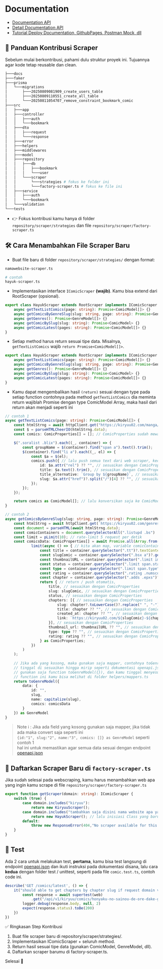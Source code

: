 # Documentation

- [Documentation API](./openapi.html)
- [Detail Documentation API](https://github.com/dhino12/shioriapi)
- [Tutorial Deploy Documentation, GithubPages, Postman Mock, dll](./tutorial.md)

## 📖 Panduan Kontribusi Scraper

Sebelum mulai berkontribusi, pahami dulu struktur proyek ini. Tujuannya agar kode tetap reusable dan clean.

```sh
├───docs
├───faker
├───prisma
│   └───migrations
│       ├───20250809081909_create_users_table
│       ├───20250809110551_create_all_table
│       └───20250811054707_remove_constraint_bookmark_comic
├───src
│   ├───app
│   ├───controller
│   │   ├───auth
│   │   └───bookmark
│   ├───dto
│   │   ├───request
│   │   └───response
│   ├───error
│   ├───helpers
│   ├───middlewares
│   ├───model
│   ├───repository
│   │   ├───db
│   │   │   ├───bookmark
│   │   │   └───user
│   │   └───scraper
│   │       └───strategies # fokus ke folder ini
│   │       └───factory-scraper.ts # fokus ke file ini
│   ├───service
│   │   ├───auth
│   │   └───bookmark
│   └───validation
└───tests
```

- 👉 Fokus kontribusi kamu hanya di folder `repository/scraper/strategies` dan file `repository/scraper/factory-scraper.ts`

## 🛠️ Cara Menambahkan File Scraper Baru
- Buat file baru di folder `repository/scraper/strategies/` dengan format:

```sh
namawebsite-scraper.ts

# contoh
hayuk-scraper.ts
```

- Implementasikan interface `IComicScraper` __(wajib)__. Kamu bisa extend dari RootScraper (opsional).

```ts
export class HayukScraper extends RootScraper implements IComicScraper {
    async getTextListComics(page: string): Promise<ComicModel[]> {}
    async getComicsByGenreSlug(slug: string, page: string): Promise<GenreModel> {}
    async getGenres(): Promise<GenreModel[]> {}
    async getComicBySlug(slug: string): Promise<ComicModel> {}
    async getComicLatest(pages: string): Promise<ComicModel[]> {}
}
```
- Setiap method harus return sesuai tipe data. Misalnya, `getTextListComics` wajib `return Promise<ComicModel[]>`.

```ts
export class HayukScraper extends RootScraper implements IComicScraper {
    async getTextListComics(page: string): Promise<ComicModel[]> {}
    async getComicsByGenreSlug(slug: string, page: string): Promise<GenreModel> {}
    async getGenres(): Promise<GenreModel[]> {}
    async getComicBySlug(slug: string): Promise<ComicModel> {}
    async getComicLatest(pages: string): Promise<ComicModel[]> {}
}
```

- Kamu dapat mengembalikan hasil `(return)` sesuai dengan type pada setiap function contohnya pada method `getTextListComics` dia meminta return wajiblah Promise dengan type ComicModel Array, maka hasil dari return akan menjadi seperti ini

```ts
// contoh 1
async getTextListComics(page: string): Promise<ComicModel[]> {
    const htmlStrng = await httpClient.get("https://kiryuu02.com/manga/list-mode")
    const $ = parseHTMLCheerIO(htmlStrng.data);
    const comics: ComicProperties[] = []; // ComicProperties sudah mewakili isi dari ComicModel

    $(".soralist .blix").each((_, container) => {
        const groupName = $(container).find("span a").text().trim();
        $(container).find("li a").each((_, el) => {
            const $a = $(el);
            comics.push({ // lalu push semua text dari web scraper, kedalam sebuah array.
                id: $a.attr("rel") ?? "", // sesuaikan dengan ComicProperties
                title: $a.text().trim(), // sesuaikan dengan ComicProperties
                title_alternative: `Group by ${groupName}`, // sesuaikan dengan ComicProperties
                slug: $a.attr("href")?.split("/")[4] ?? "", // sesuaikan dengan ComicProperties
            });
        });
    });

    return comics as ComicModel[]; // lalu konversikan saja ke ComicModel[] bahwa isi dari variable ini adalah sama seperti ComicModel[]
}
```

```ts
// contoh 2
async getComicsByGenreSlug(slug: string, page: string): Promise<GenreModel> {
    const htmlStrng = await httpClient.get(`https://kiryuu02.com/genres/${slug}/page/${page}`)
    const document = parseHTML(await htmlStrng.data);
    const comicContainers = document.querySelectorAll(".listupd .bs")
    const limit = pLimit(10); // rate-limit 5 request per detik
    const comicsData: ComicProperties[] = await Promise.all(Array.from(comicContainers).map(container =>
            limit(async () => { // kita akan map, variable comicContainers yang berisi array, dan otomatis ktika return akan push kedalam array ComicProperties
                const title = container.querySelector(".tt")?.textContent.trim();
                const slugComic = container.querySelector(".bsx a")?.getAttribute("href")?.split("/")[4];
                const thumbnailURL = container.querySelector(".limit img")?.getAttribute("src");
                const status = container.querySelector(".limit span.status")?.getAttribute("class")?.replace("status ", "").toLowerCase() ?? "ongoing";
                const type = container.querySelector(".limit span.type")?.getAttribute("class")?.split(" ")[1] ?? "";
                const rating = container.querySelector(".rating .numscore")?.textContent;
                const chapter = container.querySelector(".adds .epxs")?.textContent
                return { // return / push otomatis,
                    title, // sesuaikan dengan ComicProperties
                    slug: slugComic, // sesuaikan dengan ComicProperties
                    status, // sesuaikan dengan ComicProperties
                    chapters: [{ // sesuaikan dengan ComicProperties
                        slug: chapter?.toLowerCase()?.replace(" ", "-") ?? "", // sesuaikan dengan ComicProperties
                        title: chapter ?? "", // sesuaikan dengan ComicProperties
                        created_at: chapter ?? "", // sesuaikan dengan ComicProperties
                        link: `https://kiryuu02.com/${slugComic}-${chapter?.toLowerCase()?.replace(" ", "-")}/` // sesuaikan dengan ComicProperties
                    }], // sesuaikan dengan ComicProperties
                    thumbnail_url: thumbnailURL ?? "", // sesuaikan dengan ComicProperties
                    type: type ?? "", // sesuaikan dengan ComicProperties
                    rating: rating ?? "", // sesuaikan dengan ComicProperties
                } as ComicProperties;
            })
        )
    );
    
    // Jika ada yang kosong, maka gunakan saja mapper, contohnya toGenreModel, semua mapper ada di folder helpers/mapper.ts
    // tinggal di sesuaikan hingga mirip seperti dokumentasi openapi.json.
    // gunakan saja function toGenreModel({}), dan kamu tinggal menyesuaikan apa yang diminta
    // function ini kamu bisa melihat di folder helpers/mappers.ts
    return toGenreModel({
        data: {
            id: "",
            slug,
            name: capitalize(slug),
            comics: comicsData
        }
    }) as GenreModel
}
```

> Note ℹ️ : Jika ada field yang kosong gunakan saja mapper, jika tidak ada maka convert saja seperti ini  <br>
> `{id:"1", slug:"2", name:"3", comics: []} as GenreModel` seperti contoh 1 <br>
> hal ini untuk memastikan agar semua data sesuai dengan endpoint [openapi.json](https://dhino12.github.io/shioriapi/openapi.html)

## 🔗 Daftarkan Scraper Baru di `factory-scraper.ts`

Jika sudah selesai pada webscraping, kamu harus menambahkan web apa yang ingin kamu scrape di file `repository/scraper/factory-scraper.ts`

```ts
export function getScraper(domain: string): IComicScraper {
    switch (true) {
        case domain.includes("kiryuu"):
            return new KiryuuScraper();
        case domain.includes("tambahkan saja disini nama website apa yang kamu scrape"):
            return new HayukScraper(); // lalu inisiasi Class yang baru kamu buat tadi, dsini
        default:
            throw new ResponseError(404,"No scraper available for this domain");
    }
}
```

## 🧪 Test
Ada 2 cara untuk melakukan test, __pertama__, kamu bisa test langsung di endpoint [openapi.json](https://dhino12.github.io/shioriapi/openapi.html) dan ikuti instruksi pada dokumentasi disana, lalu cara __kedua__ dengan folder test / unittest, seperti pada file `comic.test.ts`, contoh code ini.

```ts
describe('GET /comics/latest', () => {
    it("should able to get chapters by chapter slug if request domain valid", async() => {
        const response = await supertest(web)
            .get("/api/v1/kiryuu/comics/honyaku-no-sainou-de-ore-dake-ga-sekai-wo-kaihen-dekiru-ken/chapters/honyaku-no-sainou-de-ore-dake-ga-sekai-wo-kaihen-dekiru-ken-chapter-26-3/") // endpoint yang sesuai dengan openapi.json
        logger.debug(response.body, null, 2)
        expect(response.status).toBe(200)
    })
})
```

✅ Ringkasan Step Kontribusi

1. Buat file scraper baru di repository/scraper/strategies/.
2. Implementasikan IComicScraper + seluruh method.
3. Return hasil sesuai tipe data (gunakan ComicModel, GenreModel, dll).
4. Daftarkan scraper barumu di factory-scraper.ts.

Selesai 🎉
